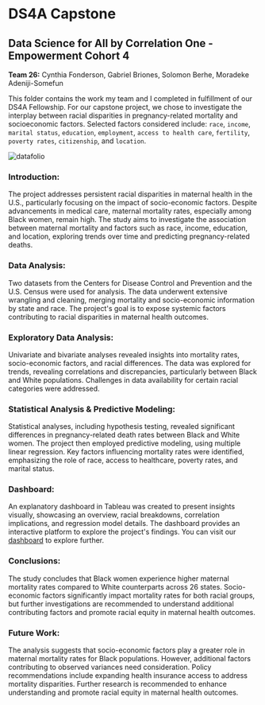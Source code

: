 # DS4A Capstone
## Data Science for All by Correlation One - Empowerment Cohort 4

**Team 26:** Cynthia Fonderson, Gabriel Briones, Solomon Berhe, Moradeke Adeniji-Somefun

This folder contains the work my team and I completed in fulfillment of our DS4A Fellowship. For our capstone project, we chose to investigate the interplay between racial disparities in pregnancy-related mortality and socioeconomic factors. Selected factors considered include: `race`, `income`, `marital status`, `education`, `employment`, `access to health care`, `fertility`, `poverty rates`, `citizenship`, and `location`.

![datafolio](https://github.com/GabrielBrionesL/DS4A-Capstone/assets/49901765/e6d22009-3b66-40f7-94eb-395d955524fb)

### **Introduction:**
The project addresses persistent racial disparities in maternal health in the U.S., particularly focusing on the impact of socio-economic factors. Despite advancements in medical care, maternal mortality rates, especially among Black women, remain high. The study aims to investigate the association between maternal mortality and factors such as race, income, education, and location, exploring trends over time and predicting pregnancy-related deaths.

### **Data Analysis:**
Two datasets from the Centers for Disease Control and Prevention and the U.S. Census were used for analysis. The data underwent extensive wrangling and cleaning, merging mortality and socio-economic information by state and race. The project's goal is to expose systemic factors contributing to racial disparities in maternal health outcomes.

### **Exploratory Data Analysis:**
Univariate and bivariate analyses revealed insights into mortality rates, socio-economic factors, and racial differences. The data was explored for trends, revealing correlations and discrepancies, particularly between Black and White populations. Challenges in data availability for certain racial categories were addressed.

### **Statistical Analysis & Predictive Modeling:**
Statistical analyses, including hypothesis testing, revealed significant differences in pregnancy-related death rates between Black and White women. The project then employed predictive modeling, using multiple linear regression. Key factors influencing mortality rates were identified, emphasizing the role of race, access to healthcare, poverty rates, and marital status.

### **Dashboard:**
An explanatory dashboard in Tableau was created to present insights visually, showcasing an overview, racial breakdowns, correlation implications, and regression model details. The dashboard provides an interactive platform to explore the project's findings. You can visit our [dashboard](https://public.tableau.com/views/Analyzingtheeffectsofsocio-economicfactorsonpregnancyoutcomes/Analyzingtheeffectsofsocio-economicfactorsonpregnancyoutcomes?:language=en-US&:display_count=n&:origin=viz_share_link) to explore further.

### **Conclusions:**
The study concludes that Black women experience higher maternal mortality rates compared to White counterparts across 26 states. Socio-economic factors significantly impact mortality rates for both racial groups, but further investigations are recommended to understand additional contributing factors and promote racial equity in maternal health outcomes.

### **Future Work:**
The analysis suggests that socio-economic factors play a greater role in maternal mortality rates for Black populations. However, additional factors contributing to observed variances need consideration. Policy recommendations include expanding health insurance access to address mortality disparities. Further research is recommended to enhance understanding and promote racial equity in maternal health outcomes.
